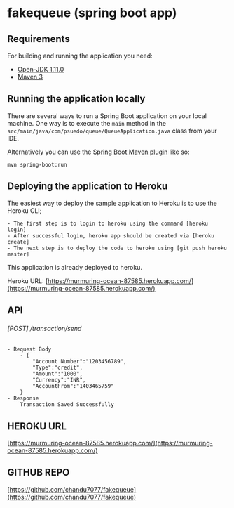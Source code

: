 # fakequeue (spring boot app)

## Requirements

For building and running the application you need:

- [Open-JDK 1.11.0](https://openjdk.java.net/install/)
- [Maven 3](https://maven.apache.org)

## Running the application locally

There are several ways to run a Spring Boot application on your local machine. One way is to execute the `main` method in the `src/main/java/com/psuedo/queue/QueueApplication.java` class from your IDE.

Alternatively you can use the [Spring Boot Maven plugin](https://docs.spring.io/spring-boot/docs/current/reference/html/build-tool-plugins-maven-plugin.html) like so:

```shell
mvn spring-boot:run
```

## Deploying the application to Heroku

The easiest way to deploy the sample application to Heroku is to use the Heroku CLI;

    - The first step is to login to heroku using the command [heroku login]
    - After successful login, heroku app should be created via [heroku create]
    - The next step is to deploy the code to heroku using [git push heroku master]

This application is already deployed to heroku.

Heroku URL: [https://murmuring-ocean-87585.herokuapp.com/](https://murmuring-ocean-87585.herokuapp.com/)

## API

###### [POST]  /transaction/send
    - Request Body
        - {
            "Account Number":"1203456789",
            "Type":"credit",
            "Amount":"1000",
            "Currency":"INR",
            "AccountFrom":"1403465759"
        }
    - Response
        Transaction Saved Successfully

## HEROKU URL

[https://murmuring-ocean-87585.herokuapp.com/](https://murmuring-ocean-87585.herokuapp.com/)


## GITHUB REPO

[https://github.com/chandu7077/fakequeue](https://github.com/chandu7077/fakequeue)